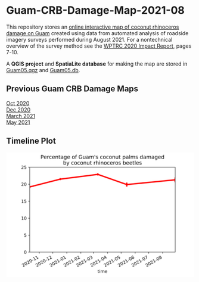 # Guam-CRB-Damage-Map-2021-08

This repository stores an [online interactive map of coconut rhinoceros damage on Guam](https://aubreymoore.github.io/Guam-CRB-Damage-Map-2021-08/webmap) created using data from automated analysis of roadside imagery surveys performed during August 2021. For a nontechnical overview of the survey method see the [WPTRC 2020 Impact Report](https://www.uog.edu/_resources/files/wptrc/2020WPTRCFinal.pdf), pages 7-10.

A **QGIS project** and **SpatiaLite database** for making the map are stored in [Guam05.qgz](Guam05.qgz) and [Guam05.db](Guam05.db).

## Previous Guam CRB Damage Maps

[Oct 2020](https://aubreymoore.github.io/new-crb-damage-map/#11/13.4437/144.7861)<br>
[Dec 2020](https://aubreymoore.github.io/Guam-CRB-damage-map-2020-12/webmap/v1/#11/13.4437/144.7861)<br>
[March 2021](https://aubreymoore.github.io/Guam-CRB-Damage-Map-2021-03/#11/13.4437/144.7861)<br>
[May 2021](https://aubreymoore.github.io/Guam-CRB-Damage-Map-2021-05/webmap/#11/13.4437/144.7861)<br>

## Timeline Plot

![timeline plot](timeline.svg)
